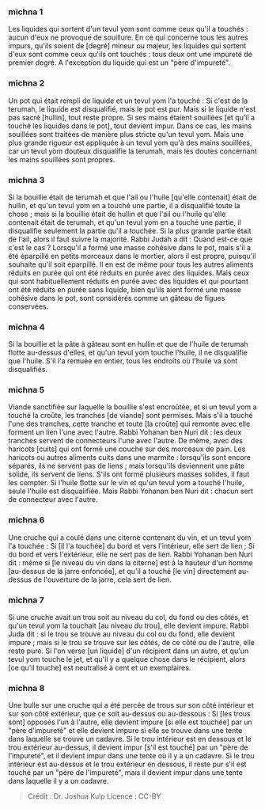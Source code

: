 
### michna 1
Les liquides qui sortent d'un tevul yom sont comme ceux qu'il a touchés : aucun d'eux ne provoque de souillure. En ce qui concerne tous les autres impurs, qu'ils soient de [degré] mineur ou majeur, les liquides qui sortent d'eux sont comme ceux qu'ils ont touchés : tous deux ont une impureté de premier degré. A l'exception du liquide qui est un "père d'impureté".

### michna 2
Un pot qui était rempli de liquide et un tevul yom l'a touché : Si c'est de la terumah, le liquide est disqualifié, mais le pot est pur. Mais si le liquide n'est pas sacré [hullin], tout reste propre. Si ses mains étaient souillées [et qu'il a touché les liquides dans le pot], tout devient impur. Dans ce cas, les mains souillées sont traitées de manière plus stricte qu'un tevul yom. Mais une plus grande rigueur est appliquée à un tevul yom qu'à des mains souillées, car un tevul yom douteux disqualifie la terumah, mais les doutes concernant les mains souillées sont propres.

### michna 3
Si la bouillie était de terumah et que l'ail ou l'huile [qu'elle contenait] était de hullin, et qu'un tevul yom en a touché une partie, il a disqualifié toute la chose ; mais si la bouillie était de hullin et que l'ail ou l'huile qu'elle contenait était de terumah, et qu'un tevul yom en a touché une partie, il disqualifie seulement la partie qu'il a touchée. Si la plus grande partie était de l'ail, alors il faut suivre la majorité. Rabbi Judah a dit : Quand est-ce que c'est le cas ? Lorsqu'il a formé une masse cohésive dans le pot, mais s'il a été éparpillé en petits morceaux dans le mortier, alors il est propre, puisqu'il souhaite qu'il soit éparpillé. Il en est de même pour tous les autres aliments réduits en purée qui ont été réduits en purée avec des liquides. Mais ceux qui sont habituellement réduits en purée avec des liquides et qui pourtant ont été réduits en purée sans liquide, bien qu'ils aient formé une masse cohésive dans le pot, sont considérés comme un gâteau de figues conservées.

### michna 4
Si la bouillie et la pâte à gâteau sont en hullin et que de l'huile de terumah flotte au-dessus d'elles, et qu'un tevul yom touche l'huile, il ne disqualifie que l'huile. S'il l'a remuée en entier, tous les endroits où l'huile va sont disqualifiés.

### michna 5
Viande sanctifiée sur laquelle la bouillie s'est encroûtée, et si un tevul yom a touché la croûte, les tranches [de viande] sont permises. Mais s'il a touché l'une des tranches, cette tranche et toute [la croûte] qui remonte avec elle forment un lien l'une avec l'autre. Rabbi Yohanan ben Nuri dit : les deux tranches servent de connecteurs l'une avec l'autre. De même, avec des haricots [cuits] qui ont formé une couche sur des morceaux de pain. Les haricots ou autres aliments cuits dans une marmite : lorsqu'ils sont encore séparés, ils ne servent pas de liens ; mais lorsqu'ils deviennent une pâte solide, ils servent de liens. S'ils ont formé plusieurs masses solides, il faut les compter. Si l'huile flotte sur le vin et qu'un tevul yom a touché l'huile, seule l'huile est disqualifiée. Mais Rabbi Yohanan ben Nuri dit : chacun sert de connecteur avec l'autre.

### michna 6
Une cruche qui a coulé dans une citerne contenant du vin, et un tevul yom l'a touchée : Si [il l'a touchée] du bord et vers l'intérieur, elle sert de lien ; Si du bord et vers l'extérieur, elle ne sert pas de lien. Rabbi Yohanan ben Nuri dit : même si [le niveau du vin dans la citerne] est à la hauteur d'un homme [au-dessus de la jarre enfoncée], et qu'il a touché [le vin] directement au-dessus de l'ouverture de la jarre, cela sert de lien.

### michna 7
Si une cruche avait un trou soit au niveau du col, du fond ou des côtés, et qu'un tevul yom la touchait [au niveau du trou], elle devient impure. Rabbi Juda dit : si le trou se trouve au niveau du col ou du fond, elle devient impure ; mais si le trou se trouve sur les côtés, de ce côté ou de l'autre, elle reste pure. Si l'on verse [un liquide] d'un récipient dans un autre, et qu'un tevul yom touche le jet, et qu'il y a quelque chose dans le récipient, alors [ce qu'il touche] est neutralisé à cent et un exemplaires.

### michna 8
Une bulle sur une cruche qui a été percée de trous sur son côté intérieur et sur son côté extérieur, que ce soit au-dessus ou au-dessous : Si [les trous sont] opposés l'un à l'autre, elle devient impure [si elle est touchée] par un "père d'impureté" et elle devient impure si elle se trouve dans une tente dans laquelle se trouve un cadavre. Si le trou intérieur est en dessous et le trou extérieur au-dessus, il devient impur [s'il est touché] par un "père de l'impureté", et il devient impur dans une tente où il y a un cadavre. Si le trou intérieur est au-dessus et le trou extérieur en dessous, il reste pur s'il est touché par un "père de l'impureté", mais il devient impur dans une tente dans laquelle il y a un cadavre.

>Crédit : Dr. Joshua Kulp
>Licence : CC-BY